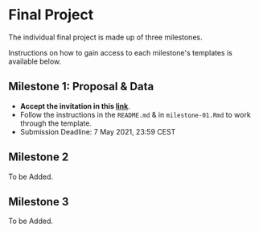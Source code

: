 # Final Project

The individual final project is made up of three milestones.

Instructions on how to gain access to each milestone's templates is available below.

## Milestone 1: Proposal & Data

* **Accept the invitation in this [link][milestone-01]**.
* Follow the instructions in the `README.md` & in `milestone-01.Rmd`  to work through the template.
* Submission Deadline: 7 May 2021, 23:59 CEST

## Milestone 2

To be Added.

## Milestone 3

To be Added.

[milestone-01]: https://classroom.github.com/a/_DLxcUl2
